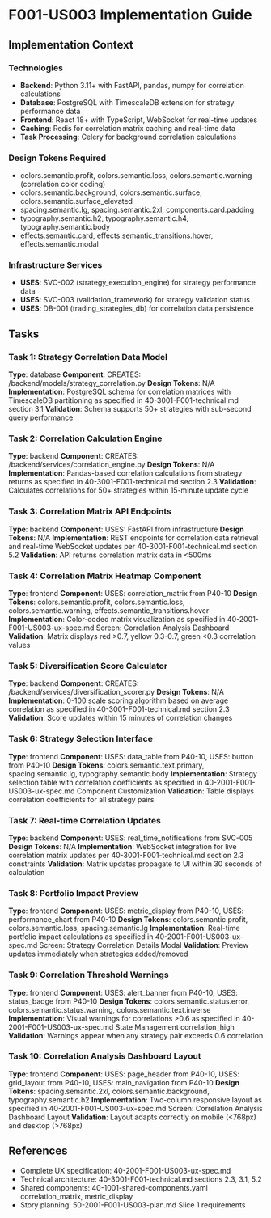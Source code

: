 # F001-US003 Implementation Guide

## Implementation Context

### Technologies
- **Backend**: Python 3.11+ with FastAPI, pandas, numpy for correlation calculations
- **Database**: PostgreSQL with TimescaleDB extension for strategy performance data
- **Frontend**: React 18+ with TypeScript, WebSocket for real-time updates
- **Caching**: Redis for correlation matrix caching and real-time data
- **Task Processing**: Celery for background correlation calculations

### Design Tokens Required
- colors.semantic.profit, colors.semantic.loss, colors.semantic.warning (correlation color coding)
- colors.semantic.background, colors.semantic.surface, colors.semantic.surface_elevated
- spacing.semantic.lg, spacing.semantic.2xl, components.card.padding
- typography.semantic.h2, typography.semantic.h4, typography.semantic.body
- effects.semantic.card, effects.semantic_transitions.hover, effects.semantic.modal

### Infrastructure Services
- **USES**: SVC-002 (strategy_execution_engine) for strategy performance data
- **USES**: SVC-003 (validation_framework) for strategy validation status
- **USES**: DB-001 (trading_strategies_db) for correlation data persistence

## Tasks

### Task 1: Strategy Correlation Data Model
**Type**: database
**Component**: CREATES: /backend/models/strategy_correlation.py
**Design Tokens**: N/A
**Implementation**:
PostgreSQL schema for correlation matrices with TimescaleDB partitioning as specified in 40-3001-F001-technical.md section 3.1
**Validation**: Schema supports 50+ strategies with sub-second query performance

### Task 2: Correlation Calculation Engine
**Type**: backend
**Component**: CREATES: /backend/services/correlation_engine.py
**Design Tokens**: N/A
**Implementation**:
Pandas-based correlation calculations from strategy returns as specified in 40-3001-F001-technical.md section 2.3
**Validation**: Calculates correlations for 50+ strategies within 15-minute update cycle

### Task 3: Correlation Matrix API Endpoints
**Type**: backend
**Component**: USES: FastAPI from infrastructure
**Design Tokens**: N/A
**Implementation**:
REST endpoints for correlation data retrieval and real-time WebSocket updates per 40-3001-F001-technical.md section 5.2
**Validation**: API returns correlation matrix data in <500ms

### Task 4: Correlation Matrix Heatmap Component
**Type**: frontend
**Component**: USES: correlation_matrix from P40-10
**Design Tokens**: colors.semantic.profit, colors.semantic.loss, colors.semantic.warning, effects.semantic_transitions.hover
**Implementation**:
Color-coded matrix visualization as specified in 40-2001-F001-US003-ux-spec.md Screen: Correlation Analysis Dashboard
**Validation**: Matrix displays red >0.7, yellow 0.3-0.7, green <0.3 correlation values

### Task 5: Diversification Score Calculator
**Type**: backend
**Component**: CREATES: /backend/services/diversification_scorer.py
**Design Tokens**: N/A
**Implementation**:
0-100 scale scoring algorithm based on average correlation as specified in 40-3001-F001-technical.md section 2.3
**Validation**: Score updates within 15 minutes of correlation changes

### Task 6: Strategy Selection Interface
**Type**: frontend
**Component**: USES: data_table from P40-10, USES: button from P40-10
**Design Tokens**: colors.semantic.text.primary, spacing.semantic.lg, typography.semantic.body
**Implementation**:
Strategy selection table with correlation coefficients as specified in 40-2001-F001-US003-ux-spec.md Component Customization
**Validation**: Table displays correlation coefficients for all strategy pairs

### Task 7: Real-time Correlation Updates
**Type**: backend
**Component**: USES: real_time_notifications from SVC-005
**Design Tokens**: N/A
**Implementation**:
WebSocket integration for live correlation matrix updates per 40-3001-F001-technical.md section 2.3 constraints
**Validation**: Matrix updates propagate to UI within 30 seconds of calculation

### Task 8: Portfolio Impact Preview
**Type**: frontend
**Component**: USES: metric_display from P40-10, USES: performance_chart from P40-10
**Design Tokens**: colors.semantic.profit, colors.semantic.loss, spacing.semantic.lg
**Implementation**:
Real-time portfolio impact calculations as specified in 40-2001-F001-US003-ux-spec.md Screen: Strategy Correlation Details Modal
**Validation**: Preview updates immediately when strategies added/removed

### Task 9: Correlation Threshold Warnings
**Type**: frontend
**Component**: USES: alert_banner from P40-10, USES: status_badge from P40-10
**Design Tokens**: colors.semantic.status.error, colors.semantic.status.warning, colors.semantic.text.inverse
**Implementation**:
Visual warnings for correlations >0.6 as specified in 40-2001-F001-US003-ux-spec.md State Management correlation_high
**Validation**: Warnings appear when any strategy pair exceeds 0.6 correlation

### Task 10: Correlation Analysis Dashboard Layout
**Type**: frontend
**Component**: USES: page_header from P40-10, USES: grid_layout from P40-10, USES: main_navigation from P40-10
**Design Tokens**: spacing.semantic.2xl, colors.semantic.background, typography.semantic.h2
**Implementation**:
Two-column responsive layout as specified in 40-2001-F001-US003-ux-spec.md Screen: Correlation Analysis Dashboard Layout
**Validation**: Layout adapts correctly on mobile (<768px) and desktop (>768px)

## References
- Complete UX specification: 40-2001-F001-US003-ux-spec.md
- Technical architecture: 40-3001-F001-technical.md sections 2.3, 3.1, 5.2
- Shared components: 40-1001-shared-components.yaml correlation_matrix, metric_display
- Story planning: 50-2001-F001-US003-plan.md Slice 1 requirements